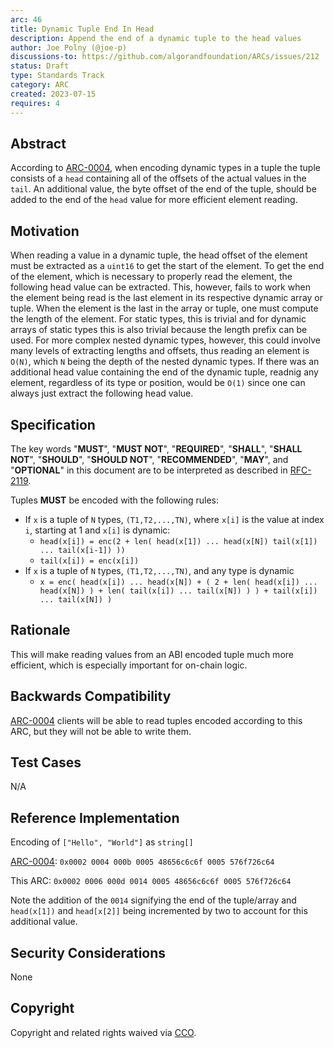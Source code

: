 ```yaml
---
arc: 46
title: Dynamic Tuple End In Head
description: Append the end of a dynamic tuple to the head values
author: Joe Polny (@joe-p)
discussions-to: https://github.com/algorandfoundation/ARCs/issues/212
status: Draft
type: Standards Track
category: ARC
created: 2023-07-15
requires: 4
---
```


## Abstract
According to [ARC-0004](./arc-0004.md), when encoding dynamic types in a tuple the tuple consists of a `head` containing all of the offsets of the actual values in the `tail`. An additional value, the byte offset of the end of the tuple, should be added to the end of the `head` value for more efficient element reading.

## Motivation
When reading a value in a dynamic tuple, the head offset of the element must be extracted as a `uint16` to get the start of the element. To get the end of the element, which is necessary to properly read the element, the following head value can be extracted. This, however, fails to work when the element being read is the last element in its respective dynamic array or tuple. When the element is the last in the array or tuple, one must compute the length of the element. For static types, this is trivial and for dynamic arrays of static types this is also trivial because the length prefix can be used. For more complex nested dynamic types, however, this could involve many levels of extracting lengths and offsets, thus reading an element is `O(N)`, which `N` being the depth of the nested dynamic types. If there was an additional head value containing the end of the dynamic tuple, readnig any element, regardless of its type or position, would be `O(1)` since one can always just extract the following head value.

## Specification
The key words "**MUST**", "**MUST NOT**", "**REQUIRED**", "**SHALL**", "**SHALL NOT**", "**SHOULD**", "**SHOULD NOT**", "**RECOMMENDED**", "**MAY**", and "**OPTIONAL**" in this document are to be interpreted as described in <a href="https://www.ietf.org/rfc/rfc2119.txt">RFC-2119</a>.

Tuples **MUST** be encoded with the following rules:

* If `x` is a tuple of `N` types, `(T1,T2,...,TN)`, where `x[i]` is the value at index `i`, starting at 1 and `x[i]` is dynamic:
    * `head(x[i]) = enc(2 + len( head(x[1]) ... head(x[N]) tail(x[1]) ... tail(x[i-1]) ))`
    * `tail(x[i]) = enc(x[i])`
* If `x` is a tuple of `N` types, `(T1,T2,...,TN)`, and any type is dynamic
  * `x = enc( head(x[i]) ... head(x[N]) + ( 2 + len( head(x[i]) ... head(x[N]) ) + len( tail(x[i]) ... tail(x[N]) ) ) + tail(x[i]) ... tail(x[N]) )`


## Rationale
This will make reading values from an ABI encoded tuple much more efficient, which is especially important for on-chain logic.

## Backwards Compatibility
[ARC-0004](./arc-0004.md) clients will be able to read tuples encoded according to this ARC, but they will not be able to write them.

## Test Cases
N/A

## Reference Implementation

Encoding of `["Hello", "World"]` as `string[]`

[ARC-0004](./arc-0004.md): `0x0002 0004 000b 0005 48656c6c6f 0005 576f726c64`

This ARC: `0x0002 0006 000d 0014 0005 48656c6c6f 0005 576f726c64`

Note the addition of the `0014` signifying the end of the tuple/array and `head(x[1])` and `head[x[2]]` being incremented by two to account for this additional value.
## Security Considerations
None

## Copyright
Copyright and related rights waived via <a href="https://creativecommons.org/publicdomain/zero/1.0/">CCO</a>.
